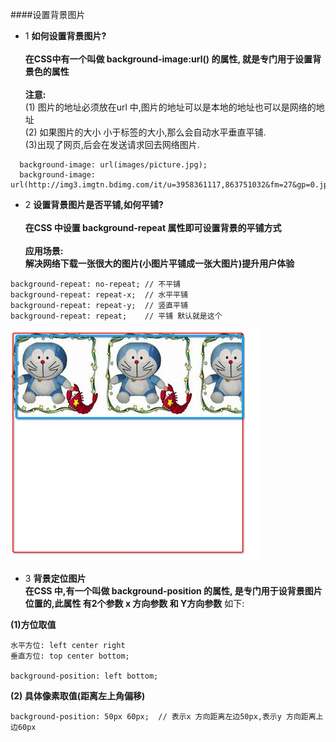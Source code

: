 ####设置背景图片


- 1 **如何设置背景图片?**<br><br>**在CSS中有一个叫做 background-image:url() 的属性, 就是专门用于设置背景色的属性**<br><br>**注意:**<br>(1) 图片的地址必须放在url 中,图片的地址可以是本地的地址也可以是网络的地址<br>(2) 如果图片的大小 小于标签的大小,那么会自动水平垂直平铺.<br> (3)出现了网页,后会在发送请求回去网络图片.

```
  background-image: url(images/picture.jpg);
  background-image: url(http://img3.imgtn.bdimg.com/it/u=3958361117,863751032&fm=27&gp=0.jpg);
```


- 2 **设置背景图片是否平铺,如何平铺?**<br> <br> **在CSS 中设置 background-repeat 属性即可设置背景的平铺方式** <br><br>**应用场景:**<br>**解决网络下载一张很大的图片(小图片平铺成一张大图片)提升用户体验**

```
background-repeat: no-repeat; // 不平铺
background-repeat: repeat-x;  // 水平平铺
background-repeat: repeat-y;  // 竖直平铺
background-repeat: repeat;    // 平铺 默认就是这个
```
![](/assets/Snip20180703_5.png)



- 3 **背景定位图片**<br>**在CSS 中,有一个叫做 background-position 的属性, 是专门用于设背景图片位置的,此属性 有2个参数 x 方向参数 和 Y方向参数** 如下:

**(1)方位取值**
```
水平方位: left center right
垂直方位: top center bottom;

background-position: left bottom;
```
**(2) 具体像素取值(距离左上角偏移)**

```
background-position: 50px 60px;  // 表示x 方向距离左边50px,表示y 方向距离上边60px

```


